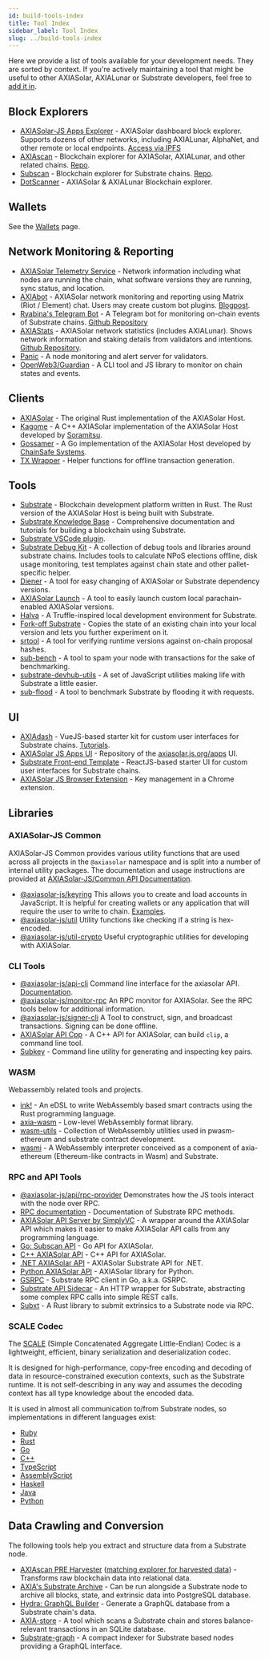 ```yaml
---
id: build-tools-index
title: Tool Index
sidebar_label: Tool Index
slug: ../build-tools-index
---
```


Here we provide a list of tools available for your development needs. They are sorted by context. If
you're actively maintaining a tool that might be useful to other AXIASolar, AXIALunar or Substrate
developers, feel free to [add it in](../general/contributing.md).

## Block Explorers

- [AXIASolar-JS Apps Explorer](https://axiasolar.js.org/apps/#/explorer) - AXIASolar dashboard block
  explorer. Supports dozens of other networks, including AXIALunar, AlphaNet, and other remote or local
  endpoints. [Access via IPFS](https://ipfs.io/ipns/dotapps.io)
- [AXIAscan](https://axiascan.io/) - Blockchain explorer for AXIASolar, AXIALunar, and other related
  chains. [Repo](https://github.com/axiascan/axiascan-os).
- [Subscan](https://subscan.io) - Blockchain explorer for Substrate chains.
  [Repo](https://github.com/itering/subscan-essentials).
- [DotScanner](https://dotscanner.com?utm_source=axiasolar_wiki) - AXIASolar & AXIALunar Blockchain explorer.

## Wallets

See the [Wallets](build-wallets.md) page.

## Network Monitoring & Reporting

- [AXIASolar Telemetry Service](https://telemetry.axiasolar.io/) - Network information including what
  nodes are running the chain, what software versions they are running, sync status, and location.
- [AXIAbot](https://gitlab.com/AXIAbot) - AXIASolar network monitoring and reporting using Matrix
  (Riot / Element) chat. Users may create custom bot plugins.
  [Blogpost](https://medium.com/axiacoin.network/axiabot-a3dba18c20c8).
- [Ryabina's Telegram Bot](https://github.com/Ryabina-io/substratebot) - A Telegram bot for
  monitoring on-chain events of Substrate chains.
  [Github Repository](https://gitlab.com/AXIAbot/axiabot)
- [AXIAStats](https://axiastats.io/) - AXIASolar network statistics (includes AXIALunar). Shows
  network information and staking details from validators and intentions.
  [Github Repository](https://github.com/Colm3na/axiastats-v2/).
- [Panic](https://github.com/SimplyVC/panic_axiasolar) - A node monitoring and alert server for
  validators.
- [OpenWeb3/Guardian](https://github.com/open-web3-stack/guardian) - A CLI tool and JS library to
  monitor on chain states and events.

## Clients

- [AXIASolar](https://github.com/axia-tech/axiasolar) - The original Rust implementation of the
  AXIASolar Host.
- [Kagome](https://github.com/soramitsu/kagome) - A C++ AXIASolar implementation of the AXIASolar Host
  developed by [Soramitsu](https://github.com/soramitsu).
- [Gossamer](https://github.com/ChainSafe/gossamer) - A Go implementation of the AXIASolar Host
  developed by [ChainSafe Systems](https://chainsafe.io/).
- [TX Wrapper](https://github.com/axia-tech/txwrapper) - Helper functions for offline transaction
  generation.

## Tools

- [Substrate](https://github.com/axia-tech/substrate) - Blockchain development platform written in
  Rust. The Rust version of the AXIASolar Host is being built with Substrate.
- [Substrate Knowledge Base](https://substrate.dev/docs/en) - Comprehensive documentation and
  tutorials for building a blockchain using Substrate.
- [Substrate VSCode plugin](https://github.com/axia-tech/vscode-substrate).
- [Substrate Debug Kit](https://github.com/axia-tech/substrate-debug-kit) - A collection of debug
  tools and libraries around substrate chains. Includes tools to calculate NPoS elections offline,
  disk usage monitoring, test templates against chain state and other pallet-specific helper.
- [Diener](https://crates.io/crates/diener) - A tool for easy changing of AXIASolar or Substrate
  dependency versions.
- [AXIASolar Launch](https://github.com/shawntabrizi/axiasolar-launch) - A tool to easily launch
  custom local parachain-enabled AXIASolar versions.
- [Halva](https://github.com/halva-suite/halva) - A Truffle-inspired local development environment
  for Substrate.
- [Fork-off Substrate](https://github.com/maxsam4/fork-off-substrate) - Copies the state of an
  existing chain into your local version and lets you further experiment on it.
- [srtool](https://www.chevdor.com/tags/srtool/) - A tool for verifying runtime versions against
  on-chain proposal hashes.
- [sub-bench](https://github.com/nikvolf/sub-bench) - A tool to spam your node with transactions for
  the sake of benchmarking.
- [substrate-devhub-utils](https://github.com/danforbes/substrate-devhub-utils) - A set of
  JavaScript utilities making life with Substrate a little easier.
- [sub-flood](https://github.com/NikVolf/sub-flood) - A tool to benchmark Substrate by flooding it
  with requests.

## UI

- [AXIAdash](https://github.com/Swader/axiadash) - VueJS-based starter kit for custom user
  interfaces for Substrate chains. [Tutorials](https://dotleap.com/tag/tutorial/).
- [AXIASolar JS Apps UI](https://github.com/axiasolar-js/apps) - Repository of the
  [axiasolar.js.org/apps](https://axiasolar.js.org/apps) UI.
- [Substrate Front-end Template](https://github.com/substrate-developer-hub/substrate-front-end-template) -
  ReactJS-based starter UI for custom user interfaces for Substrate chains.
- [AXIASolar JS Browser Extension](https://github.com/axiasolar-js/extension) - Key management in a
  Chrome extension.

## Libraries

### AXIASolar-JS Common

AXIASolar-JS Common provides various utility functions that are used across all projects in the
`@axiasolar` namespace and is split into a number of internal utility packages. The documentation and
usage instructions are provided at
[AXIASolar-JS/Common API Documentation](https://axiasolar.js.org/common/).

- [@axiasolar-js/keyring](https://axiasolar.js.org/common/keyring/) This allows you to create and load
  accounts in JavaScript. It is helpful for creating wallets or any application that will require
  the user to write to chain. [Examples](https://axiasolar.js.org/docs/keyring/start/create).
- [@axiasolar-js/util](https://axiasolar.js.org/common/util/) Utility functions like checking if a string
  is hex-encoded.
- [@axiasolar-js/util-crypto](https://axiasolar.js.org/common/util-crypto/) Useful cryptographic
  utilities for developing with AXIASolar.

### CLI Tools

- [@axiasolar-js/api-cli](https://github.com/axiasolar-js/tools/tree/master/packages/api-cli) Command
  line interface for the axiasolar API. [Documentation](https://axiasolar.js.org/docs/api/start).
- [@axiasolar-js/monitor-rpc](https://github.com/axiasolar-js/tools/tree/master/packages/monitor-rpc) An
  RPC monitor for AXIASolar. See the RPC tools below for additional information.
- [@axiasolar-js/signer-cli](https://github.com/axiasolar-js/tools/tree/master/packages/signer-cli) A
  Tool to construct, sign, and broadcast transactions. Signing can be done offline.
- [AXIASolar API Cpp](https://github.com/usetech-llc/axiasolar_api_cpp) - A С++ API for AXIASolar, can
  build `clip`, a command line tool.
- [Subkey](https://substrate.dev/docs/en/knowledgebase/integrate/subkey) - Command line utility for
  generating and inspecting key pairs.

### WASM

Webassembly related tools and projects.

- [ink!](https://github.com/axia-tech/ink/) - An eDSL to write WebAssembly based smart contracts
  using the Rust programming language.
- [axia-wasm](https://github.com/axia-tech/axia-wasm) - Low-level WebAssembly format library.
- [wasm-utils](https://github.com/axia-tech/wasm-utils) - Collection of WebAssembly utilities used
  in pwasm-ethereum and substrate contract development.
- [wasmi](https://github.com/axia-tech/wasmi) - A WebAssembly interpreter conceived as a component
  of axia-ethereum (Ethereum-like contracts in Wasm) and Substrate.

### RPC and API Tools

- [@axiasolar-js/api/rpc-provider](https://github.com/axiasolar-js/api/tree/master/packages/rpc-provider)
  Demonstrates how the JS tools interact with the node over RPC.
- [RPC documentation](https://axiasolar.js.org/docs/substrate/rpc) - Documentation of Substrate RPC
  methods.
- [AXIASolar API Server by SimplyVC](https://github.com/SimplyVC/axiasolar_api_server) - A wrapper
  around the AXIASolar API which makes it easier to make AXIASolar API calls from any programming
  language.
- [Go: Subscan API](https://github.com/itering/substrate-api-rpc) - Go API for AXIASolar.
- [C++ AXIASolar API](https://github.com/usetech-llc/axiasolar_api_cpp) - С++ API for AXIASolar.
- [.NET AXIASolar API](https://github.com/usetech-llc/axiasolar_api_dotnet) - AXIASolar Substrate API
  for .NET.
- [Python AXIASolar API](https://github.com/axiascan/py-substrate-interface) - AXIASolar library for
  Python.
- [GSRPC](https://github.com/centrifuge/go-substrate-rpc-client/) - Substrate RPC client in Go,
  a.k.a. GSRPC.
- [Substrate API Sidecar](https://github.com/axia-tech/substrate-api-sidecar) - An HTTP wrapper for
  Substrate, abstracting some complex RPC calls into simple REST calls.
- [Subxt](https://github.com/axia-tech/substrate-subxt) - A Rust library to submit extrinsics to a
  Substrate node via RPC.

### SCALE Codec

The [SCALE](https://substrate.dev/docs/en/knowledgebase/advanced/codec) (Simple Concatenated
Aggregate Little-Endian) Codec is a lightweight, efficient, binary serialization and deserialization
codec.

It is designed for high-performance, copy-free encoding and decoding of data in resource-constrained
execution contexts, such as the Substrate runtime. It is not self-describing in any way and assumes
the decoding context has all type knowledge about the encoded data.

It is used in almost all communication to/from Substrate nodes, so implementations in different
languages exist:

- [Ruby](https://github.com/itering/scale.rb)
- [Rust](https://github.com/axia-tech/axia-scale-codec)
- [Go](https://github.com/itering/scale.go)
- [C++](https://github.com/soramitsu/kagome/tree/master/core/scale)
- [TypeScript](https://github.com/axiasolar-js/api)
- [AssemblyScript](https://github.com/LimeChain/as-scale-codec)
- [Haskell](https://github.com/airalab/hs-web3/tree/master/src/Codec)
- [Java](https://github.com/emeraldpay/axiaj)
- [Python](https://github.com/axiascan/py-scale-codec)

## Data Crawling and Conversion

The following tools help you extract and structure data from a Substrate node.

- [AXIAscan PRE Harvester](https://github.com/axiascan/axiascan-pre-harvester)
  ([matching explorer for harvested data](https://github.com/axiascan/axiascan-pre-explorer-gui)) -
  Transforms raw blockchain data into relational data.
- [AXIA's Substrate Archive](https://github.com/axia-tech/substrate-archive) - Can be run
  alongside a Substrate node to archive all blocks, state, and extrinsic data into PostgreSQL
  database.
- [Hydra: GraphQL Builder](https://github.com/Joystream/joystream/tree/query_node/query-node) -
  Generate a GraphQL database from a Substrate chain's data.
- [AXIA-store](https://github.com/TheGoldenEye/axia-store) - A tool which scans a Substrate chain
  and stores balance-relevant transactions in an SQLite database.
- [Substrate-graph](https://github.com/playzero/substrate-graph) - A compact indexer for Substrate
  based nodes providing a GraphQL interface.
